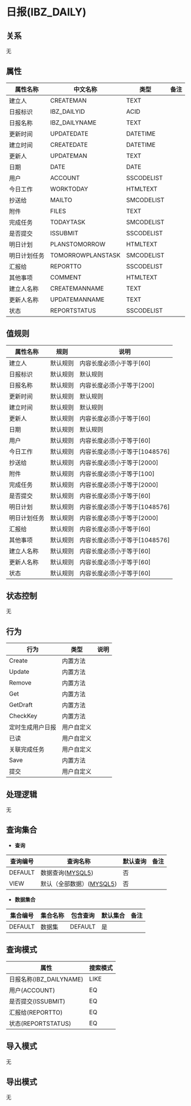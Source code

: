 # 日报(IBZ_DAILY)

  

## 关系
无

## 属性

| 属性名称        |    中文名称    | 类型     |  备注  |
| --------   |------------| -----   |  -------- | 
|建立人|CREATEMAN|TEXT|&nbsp;|
|日报标识|IBZ_DAILYID|ACID|&nbsp;|
|日报名称|IBZ_DAILYNAME|TEXT|&nbsp;|
|更新时间|UPDATEDATE|DATETIME|&nbsp;|
|建立时间|CREATEDATE|DATETIME|&nbsp;|
|更新人|UPDATEMAN|TEXT|&nbsp;|
|日期|DATE|DATE|&nbsp;|
|用户|ACCOUNT|SSCODELIST|&nbsp;|
|今日工作|WORKTODAY|HTMLTEXT|&nbsp;|
|抄送给|MAILTO|SMCODELIST|&nbsp;|
|附件|FILES|TEXT|&nbsp;|
|完成任务|TODAYTASK|SMCODELIST|&nbsp;|
|是否提交|ISSUBMIT|SSCODELIST|&nbsp;|
|明日计划|PLANSTOMORROW|HTMLTEXT|&nbsp;|
|明日计划任务|TOMORROWPLANSTASK|SMCODELIST|&nbsp;|
|汇报给|REPORTTO|SSCODELIST|&nbsp;|
|其他事项|COMMENT|HTMLTEXT|&nbsp;|
|建立人名称|CREATEMANNAME|TEXT|&nbsp;|
|更新人名称|UPDATEMANNAME|TEXT|&nbsp;|
|状态|REPORTSTATUS|SSCODELIST|&nbsp;|

## 值规则
| 属性名称    | 规则    |  说明  |
| --------   |------------| ----- | 
|建立人|默认规则|内容长度必须小于等于[60]|
|日报标识|默认规则|默认规则|
|日报名称|默认规则|内容长度必须小于等于[200]|
|更新时间|默认规则|默认规则|
|建立时间|默认规则|默认规则|
|更新人|默认规则|内容长度必须小于等于[60]|
|日期|默认规则|默认规则|
|用户|默认规则|内容长度必须小于等于[60]|
|今日工作|默认规则|内容长度必须小于等于[1048576]|
|抄送给|默认规则|内容长度必须小于等于[2000]|
|附件|默认规则|内容长度必须小于等于[100]|
|完成任务|默认规则|内容长度必须小于等于[2000]|
|是否提交|默认规则|内容长度必须小于等于[60]|
|明日计划|默认规则|内容长度必须小于等于[1048576]|
|明日计划任务|默认规则|内容长度必须小于等于[2000]|
|汇报给|默认规则|内容长度必须小于等于[60]|
|其他事项|默认规则|内容长度必须小于等于[1048576]|
|建立人名称|默认规则|内容长度必须小于等于[60]|
|更新人名称|默认规则|内容长度必须小于等于[60]|
|状态|默认规则|内容长度必须小于等于[60]|

## 状态控制

无


## 行为
| 行为    | 类型    |  说明  |
| --------   |------------| ----- | 
|Create|内置方法|&nbsp;|
|Update|内置方法|&nbsp;|
|Remove|内置方法|&nbsp;|
|Get|内置方法|&nbsp;|
|GetDraft|内置方法|&nbsp;|
|CheckKey|内置方法|&nbsp;|
|定时生成用户日报|用户自定义|&nbsp;|
|已读|用户自定义|&nbsp;|
|关联完成任务|用户自定义|&nbsp;|
|Save|内置方法|&nbsp;|
|提交|用户自定义|&nbsp;|

## 处理逻辑
无

## 查询集合

* **查询**

| 查询编号 | 查询名称       | 默认查询 |   备注|
| --------  | --------   | --------   | ----- |
|DEFAULT|数据查询([MYSQL5](../../appendix/query_MYSQL5.md#IbzDaily_Default))|否|&nbsp;|
|VIEW|默认（全部数据）([MYSQL5](../../appendix/query_MYSQL5.md#IbzDaily_View))|否|&nbsp;|

* **数据集合**

| 集合编号 | 集合名称   |  包含查询  | 默认集合 |   备注|
| --------  | --------   | -------- | --------   | ----- |
|DEFAULT|数据集|DEFAULT|是|&nbsp;|

## 查询模式
| 属性      |    搜索模式     |
| --------   |------------|
|日报名称(IBZ_DAILYNAME)|LIKE|
|用户(ACCOUNT)|EQ|
|是否提交(ISSUBMIT)|EQ|
|汇报给(REPORTTO)|EQ|
|状态(REPORTSTATUS)|EQ|

## 导入模式
无


## 导出模式
无
